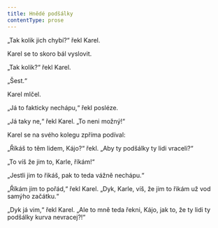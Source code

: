 ```yaml
---
title: Hnědé podšálky
contentType: prose
---
```


<section>

„Tak kolik jich chybí?“ řekl Karel.

Karel se to skoro bál vyslovit.

„Tak kolik?“ řekl Karel.

„Šest.“

Karel mlčel.

„Já to fakticky nechápu,“ řekl posléze.

„Já taky ne,“ řekl Karel. „To neni možný!“

Karel se na svého kolegu zpříma podíval:

„Říkáš to těm lidem, Kájo?“ řekl. „Aby ty podšálky ty lidi vraceli?“

„To víš že jim to, Karle, říkám!“

„Jestli jim to řikáš, pak to teda vážně nechápu.“

„Říkám jim to pořád,“ řekl Karel. „Dyk, Karle, víš, že jim to řikám už vod samýho začátku.“

„Dyk já vim,“ řekl Karel. „Ale to mně teda řekni, Kájo, jak to, že ty lidi ty podšálky kurva nevracej?!“

</section>
